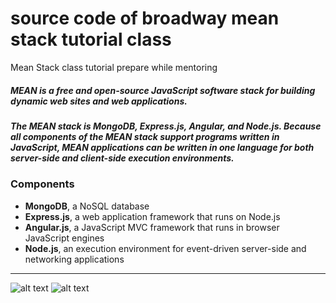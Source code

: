 # source code of broadway mean stack tutorial class 
Mean Stack class tutorial prepare while mentoring

##### MEAN is a free and open-source JavaScript software stack for building dynamic web sites and web applications.
 
##### The MEAN stack is MongoDB, Express.js, Angular, and Node.js. Because all components of the MEAN stack support programs written in  JavaScript, MEAN applications can be written in one language for both server-side and client-side execution environments.
 
### Components

 *  **MongoDB**, a NoSQL database
 *  **Express.js**, a web application framework that runs on Node.js
 *  **Angular.js**, a JavaScript MVC framework that runs in browser JavaScript engines
 *  **Node.js**, an execution environment for event-driven server-side and networking applications
 ___
 ![alt text](https://upload.wikimedia.org/wikipedia/commons/b/b1/Meanstack-624x250.jpg "Logo Title Text 1")
   ![alt text](https://avatars0.githubusercontent.com/u/2868823?v=3&s=40 "Logo Title Text 1")
